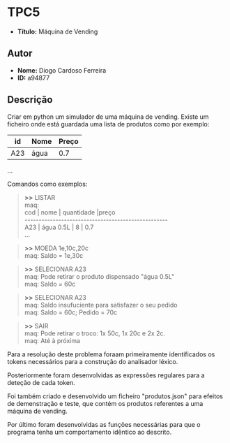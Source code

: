 # TPC5
- **Título:** Máquina de Vending

## Autor
- **Nome:** Diogo Cardoso Ferreira
- **ID:** a94877

## Descrição
Criar em python um simulador de uma máquina de vending.
Existe um ficheiro onde está guardada uma lista de produtos como por exemplo:

| id | Nome | Preço |
|----|------|-------|
|A23 | água |   0.7 |
...


Comandos como exemplos:

>**>>** LISTAR   
maq:    
cod | nome      | quantidade  |preço    
\---------------------------------------------------   
A23 | água 0.5L  | 8           | 0.7   
...


>**>>** MOEDA 1e,10c,20c  
maq: Saldo = 1e,30c

>**>>** SELECIONAR A23  
maq: Pode retirar o produto dispensado "água 0.5L"  
maq: Saldo = 60c

>**>>** SELECIONAR A23  
maq: Saldo insufuciente para satisfazer o seu pedido    
maq: Saldo = 60c; Pedido = 70c

>**>>** SAIR  
maq: Pode retirar o troco: 1x 50c, 1x 20c e 2x 2c.  
maq: Até à próxima


Para a resolução deste problema foraam primeiramente identificados os tokens necessários para a construção do analisador léxico.

Posteriormente foram desenvolvidas as expressões regulares para a deteção de cada token.

Foi também criado e desenvolvido um ficheiro "produtos.json" para efeitos de demenstração e teste, que contém os produtos referentes a uma máquina de vending.

Por último foram desenvolvidas as funções necessárias para que o programa tenha um comportamento idêntico ao descrito.